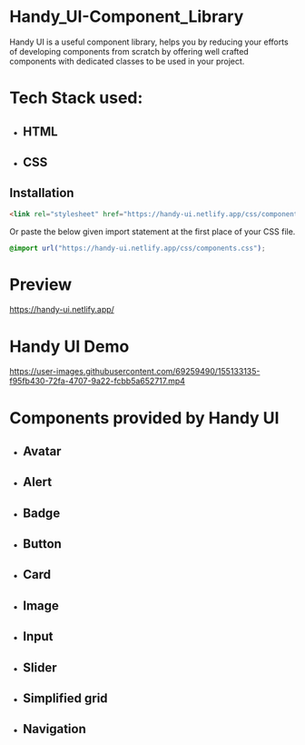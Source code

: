 # Handy_UI-Component_Library
Handy UI is a useful component library, helps you by reducing your efforts of developing components from scratch by offering well crafted components with dedicated classes to be used in your project.

# Tech Stack used:
- ## HTML
- ## CSS

##  Installation

``` html
<link rel="stylesheet" href="https://handy-ui.netlify.app/css/components.css"> 
```

Or paste the below given import statement at the first place of your CSS file.
``` css
@import url("https://handy-ui.netlify.app/css/components.css");
```
# Preview
https://handy-ui.netlify.app/
# Handy UI Demo


https://user-images.githubusercontent.com/69259490/155133135-f95fb430-72fa-4707-9a22-fcbb5a652717.mp4


# Components provided by Handy UI
 -  ## Avatar
 -  ## Alert
 -  ## Badge
 -  ## Button
 -  ## Card
 -  ## Image
 -  ## Input
 -  ## Slider
 -  ## Simplified grid
 -  ## Navigation


 
